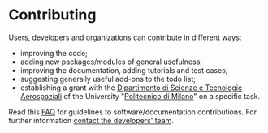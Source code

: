 ---
---

# Contributing

Users, developers and organizations can contribute in different ways:

- improving the code; 
- adding new packages/modules of general usefulness; 
- improving the documentation, adding tutorials and test cases; 
- suggesting generally useful add-ons to the todo list; 
- establishing a grant with the 
  [Dipartimento di Scienze e Tecnologie Aerospaziali](https://www.aero.polimi.it/) 
  of the University "[Politecnico di Milano](https://www.polimi.it/)" on a specific task. 

Read this [FAQ](/Documentation/FAQ) for guidelines to software/documentation contributions.
For further information [contact the developers' team](https://www.mbdyn.org/Contacts).
